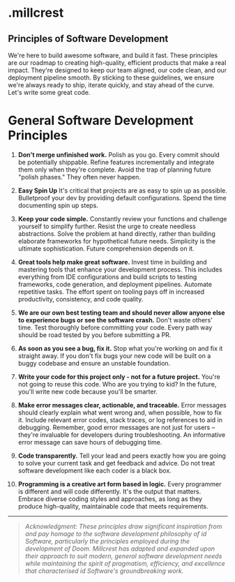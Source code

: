 # .millcrest

## Principles of Software Development

We're here to build awesome software, and build it fast. These principles are our roadmap to creating high-quality, efficient products that make a real impact. They're designed to keep our team aligned, our code clean, and our deployment pipeline smooth. By sticking to these guidelines, we ensure we're always ready to ship, iterate quickly, and stay ahead of the curve. Let's write some great code.

# General Software Development Principles

1. **Don't merge unfinished work.** Polish as you go. Every commit should be potentially shippable. Refine features incrementally and integrate them only when they're complete. Avoid the trap of planning future "polish phases." They often never happen.

2. **Easy Spin Up** It's critical that projects are as easy to spin up as possible. Bulletproof your dev by providing default configurations. Spend the time documenting spin up steps.

3. **Keep your code simple.** Constantly review your functions and challenge yourself to simplify further. Resist the urge to create needless abstractions. Solve the problem at hand directly, rather than building elaborate frameworks for hypothetical future needs. Simplicity is the ultimate sophistication. Future comprehension depends on it.

4. **Great tools help make great software.** Invest time in building and mastering tools that enhance your development process. This includes everything from IDE configurations and build scripts to testing frameworks, code generation, and deployment pipelines. Automate repetitive tasks. The effort spent on tooling pays off in increased productivity, consistency, and code quality.

5. **We are our own best testing team and should never allow anyone else to experience bugs or see the software crash.** Don't waste others' time. Test thoroughly before committing your code. Every path way should be road tested by you before submitting a PR.

6. **As soon as you see a bug, fix it.** Stop what you're working on and fix it straight away. If you don't fix bugs your new code will be built on a buggy codebase and ensure an unstable foundation.

7. **Write your code for this project only - not for a future project.** You're not going to reuse this code. Who are you trying to kid? In the future, you'll write new code because you'll be smarter.

8. **Make error messages clear, actionable, and traceable.** Error messages should clearly explain what went wrong and, when possible, how to fix it. Include relevant error codes, stack traces, or log references to aid in debugging. Remember, good error messages are not just for users – they're invaluable for developers during troubleshooting. An informative error message can save hours of debugging time.

9. **Code transparently.** Tell your lead and peers exactly how you are going to solve your current task and get feedback and advice. Do not treat software development like each coder is a black box.

10. **Programming is a creative art form based in logic.** Every programmer is different and will code differently. It's the output that matters. Embrace diverse coding styles and approaches, as long as they produce high-quality, maintainable code that meets requirements.


---

> *Acknowledgment: These principles draw significant inspiration from and pay homage to the software development philosophy of id Software, particularly the principles employed during the development of Doom. Millcrest has adapted and expanded upon their approach to suit modern, general software development needs while maintaining the spirit of pragmatism, efficiency, and excellence that characterised id Software's groundbreaking work.*